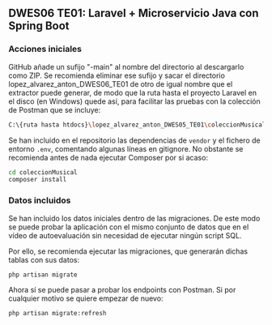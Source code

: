 ## DWES06 TE01: Laravel + Microservicio Java con Spring Boot

### Acciones iniciales

GitHub añade un sufijo "-main" al nombre del directorio al descargarlo como ZIP. Se recomienda eliminar ese sufijo y sacar el directorio lopez_alvarez_anton_DWES06_TE01 de otro de igual nombre que el extractor puede generar, de modo que la ruta hasta el proyecto Laravel en el disco (en Windows) quede así, para facilitar las pruebas con la colección de Postman que se incluye:

```bash
C:\{ruta hasta htdocs}\lopez_alvarez_anton_DWES05_TE01\coleccionMusical
```

Se han incluido en el repositorio las dependencias de ```vendor``` y el fichero de entorno ```.env```, comentando algunas líneas en gitignore. No obstante se recomienda antes de nada ejecutar Composer por si acaso:

```bash
cd coleccionMusical
composer install
```

### Datos incluidos

Se han incluido los datos iniciales dentro de las migraciones. De este modo se puede probar la aplicación con el mismo conjunto de datos que en el vídeo de autoevaluación sin necesidad de ejecutar ningún script SQL.

Por ello, se recomienda ejecutar las migraciones, que generarán dichas tablas con sus datos:

```bash
php artisan migrate
```

Ahora sí se puede pasar a probar los endpoints con Postman. Si por cualquier motivo se quiere empezar de nuevo:

```bash
php artisan migrate:refresh
```